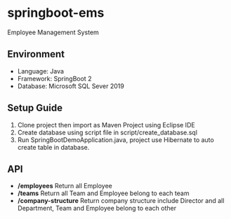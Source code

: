 # springboot-ems
Employee Management System

## Environment

- Language: Java
- Framework: SpringBoot 2
- Database: Microsoft SQL Sever 2019

## Setup Guide

1. Clone project then import as Maven Project using Eclipse IDE
2. Create database using script file in script/create_database.sql
3. Run SpringBootDemoApplication.java, project use Hibernate to auto create table in database.

## API
- **/employees** Return all Employee
- **/teams** Return all Team and Employee belong to each team
- **/company-structure** Return company structure include Director and all Department, Team and Employee belong to each other

